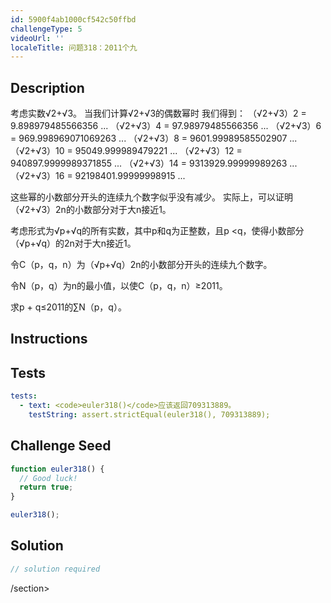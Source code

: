 ```yaml
---
id: 5900f4ab1000cf542c50ffbd
challengeType: 5
videoUrl: ''
localeTitle: 问题318：2011个九
---
```


## Description
<section id="description">
考虑实数√2+√3。
当我们计算√2+√3的偶数幂时
我们得到：
（√2+√3）2 = 9.898979485566356 ...
（√2+√3）4 = 97.98979485566356 ...
（√2+√3）6 = 969.998969071069263 ...
（√2+√3）8 = 9601.99989585502907 ...
（√2+√3）10 = 95049.999989479221 ...
（√2+√3）12 = 940897.9999989371855 ...
（√2+√3）14 = 9313929.99999989263 ...
（√2+√3）16 = 92198401.99999998915 ...

这些幂的小数部分开头的连续九个数字似乎没有减少。
实际上，可以证明（√2+√3）2n的小数部分对于大n接近1。


考虑形式为√p+√q的所有实数，其中p和q为正整数，且p <q，使得小数部分
（√p+√q）的2n对于大n接近1。


令C（p，q，n）为（√p+√q）2n的小数部分开头的连续九个数字。


令N（p，q）为n的最小值，以使C（p，q，n）≥2011。


求p + q≤2011的∑N（p，q）。
</section>

## Instructions
<section id="instructions">
</section>

## Tests
<section id='tests'>

```yml
tests:
  - text: <code>euler318()</code>应该返回709313889。
    testString: assert.strictEqual(euler318(), 709313889);

```

</section>

## Challenge Seed
<section id='challengeSeed'>

<div id='js-seed'>

```js
function euler318() {
  // Good luck!
  return true;
}

euler318();

```

</div>



</section>

## Solution
<section id='solution'>

```js
// solution required
```

/section>
